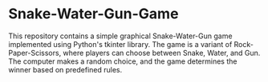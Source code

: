 # Snake-Water-Gun-Game
This repository contains a simple graphical Snake-Water-Gun game implemented using Python's tkinter library. The game is a variant of Rock-Paper-Scissors, where players can choose between Snake, Water, and Gun. The computer makes a random choice, and the game determines the winner based on predefined rules.

